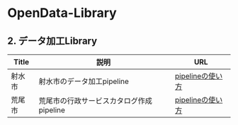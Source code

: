 # OpenData-Library

## 2. データ加工Library
|Title|説明|URL|
|----|----|----|
|射水市|射水市のデータ加工pipeline|[pipelineの使い方](https://github.com/dx-junkyard/OpenData-Library/tree/ura/LocalGovData/162116_city_imizu)|
|荒尾市|荒尾市の行政サービスカタログ作成pipeline|[pipelineの使い方](https://github.com/dx-junkyard/OpenData-Library/tree/ura/LocalGovData/432041_city_arao)|



